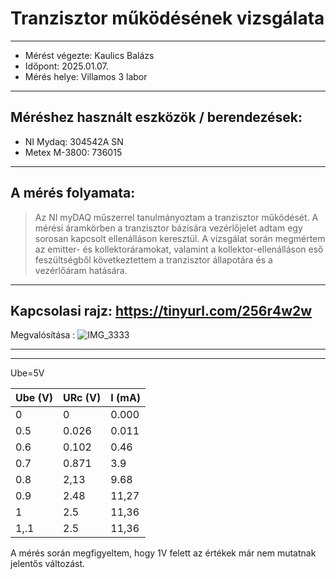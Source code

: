 # Tranzisztor működésének vizsgálata
---  
- Mérést végezte: Kaulics Balázs
- Időpont: 2025.01.07.
- Mérés helye: Villamos 3 labor


---
## Méréshez használt eszközök / berendezések:
- NI Mydaq: 304542A SN
- Metex M-3800: 736015
---

## A mérés folyamata:
>   Az NI myDAQ műszerrel tanulmányoztam a tranzisztor működését. A mérési áramkörben a tranzisztor bázisára vezérlőjelet adtam egy sorosan kapcsolt ellenálláson keresztül. A vizsgálat során megmértem az emitter- és kollektoráramokat, valamint a kollektor-ellenálláson eső feszültségből következtettem a tranzisztor állapotára és a vezérlőáram hatására.
---

Kapcsolasi rajz:
https://tinyurl.com/256r4w2w
---

Megvalósítása :
![IMG_3333](https://github.com/user-attachments/assets/95c4f417-141d-453c-bddb-6e2bad726efe)

---

---

Ube=5V

| Ube (V) | URc (V)  | I (mA)   |
|---------|----------|----------|
| 0       | 0        |  0.000   |
| 0.5     | 0.026    |  0.011   |
| 0.6     | 0.102    |  0.46   |
| 0.7     | 0.871      | 3.9    |
| 0.8     | 2,13        |  9.68     |
| 0.9     | 2.48      |  11,27    |
| 1       | 2.5      |  11,36  |  
| 1,.1    | 2.5      |  11,36     |  

A mérés során megfigyeltem, hogy 1V felett az értékek már nem mutatnak jelentős változást.

